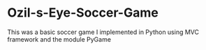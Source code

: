 Ozil-s-Eye-Soccer-Game
======================

This was a basic soccer game I implemented in Python using MVC framework and the module PyGame
